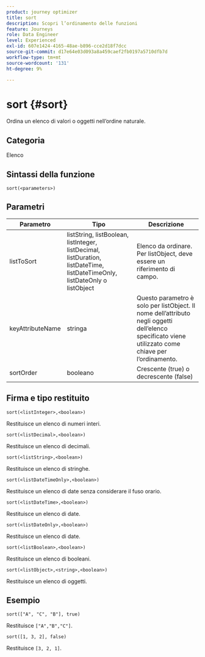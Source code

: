 ```yaml
---
product: journey optimizer
title: sort
description: Scopri l’ordinamento delle funzioni
feature: Journeys
role: Data Engineer
level: Experienced
exl-id: 607e1424-4165-48ae-b896-cce2d18f7dcc
source-git-commit: d17e64e03d093a8a459caef2fb0197a5710dfb7d
workflow-type: tm+mt
source-wordcount: '131'
ht-degree: 9%

---
```


# sort {#sort}

Ordina un elenco di valori o oggetti nell’ordine naturale.

## Categoria

Elenco

## Sintassi della funzione

`sort(<parameters>)`

## Parametri

| Parametro | Tipo | Descrizione |
|-----------|------------------|------------------|
| listToSort | listString, listBoolean, listInteger, listDecimal, listDuration, listDateTime, listDateTimeOnly, listDateOnly o listObject | Elenco da ordinare. Per listObject, deve essere un riferimento di campo. |
| keyAttributeName | stringa | Questo parametro è solo per listObject. Il nome dell’attributo negli oggetti dell’elenco specificato viene utilizzato come chiave per l’ordinamento. |
| sortOrder | booleano | Crescente (true) o decrescente (false) |

## Firma e tipo restituito

`sort(<listInteger>,<boolean>)`

Restituisce un elenco di numeri interi.

`sort(<listDecimal>,<boolean>)`

Restituisce un elenco di decimali.

`sort(<listString>,<boolean>)`

Restituisce un elenco di stringhe.

`sort(<listDateTimeOnly>,<boolean>)`

Restituisce un elenco di date senza considerare il fuso orario.

`sort(<listDateTime>,<boolean>)`

Restituisce un elenco di date.

`sort(<listDateOnly>,<boolean>)`

Restituisce un elenco di date.

`sort(<listBoolean>,<boolean>)`

Restituisce un elenco di booleani.

`sort(<listObject>,<string>,<boolean>)`

Restituisce un elenco di oggetti.

## Esempio

`sort(["A", "C", "B"], true)`

Restituisce `["A","B","C"]`.

`sort([1, 3, 2], false)`

Restituisce `[3, 2, 1]`.

